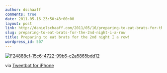 ```yaml
---
author: dschaaff
comments: true
date: 2011-05-16 23:50:43+00:00
layout: post
link: http://danielschaaff.com/2011/05/16/preparing-to-eat-brats-for-the-2nd-night-i-a-row/
slug: preparing-to-eat-brats-for-the-2nd-night-i-a-row
title: Preparing to eat brats for the 2nd night I a row!
wordpress_id: 507
---
```


[![F24888cf-15c6-4722-99b6-c2a5865bdd12](http://posterous.com/getfile/files.posterous.com/danielschaaff/ppfCIhBnzuetFmfgfuiwmythdjIJdCyojCEGmGbIrAFuybAsCDHlaHDisunk/F24888CF-15C6-4722-99B6-C2A5865BDD12.jpeg.scaled500.jpg)](http://posterous.com/getfile/files.posterous.com/danielschaaff/ppfCIhBnzuetFmfgfuiwmythdjIJdCyojCEGmGbIrAFuybAsCDHlaHDisunk/F24888CF-15C6-4722-99B6-C2A5865BDD12.jpeg.scaled1000.jpg)

  

via [Tweetbot for iPhone](http://tapbots.com/tweetbot)
